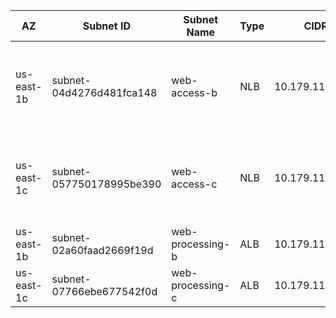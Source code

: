 | AZ | Subnet ID | Subnet Name | Type | CIDR | CIDR Reservations |
|---|---|---|---|---|---|
us-east-1b | subnet-04d4276d481fca148 | web-access-b | NLB | 10.179.114.0/24 | Usable IP reservations = 10.179.114.97 - 10.179.114.110 & 10.179.114.129-10.179.114.254 |
us-east-1c | subnet-057750178995be390 | web-access-c | NLB | 10.179.115.0/24 | Usable IP reservations = 10.179.115.97 - 10.179.115.110 & 10.179.115.129-10.179.115.254 |
us-east-1b | subnet-02a60faad2669f19d | web-processing-b | ALB | 10.179.112.0/24 | NA |
us-east-1c | subnet-07766ebe677542f0d | web-processing-c | ALB | 10.179.113.0/24 | NA |
